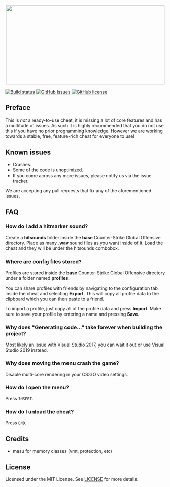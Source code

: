 <p align="center">
  <img width="500" height="250" src="https://i.imgur.com/8fTzQxu.png">
</p>

[![Build status](https://ci.appveyor.com/api/projects/status/hed52wml7ovx3qxb?svg=true)](https://google.com) 
[![GitHub Issues](https://img.shields.io/github/issues/EternityX/DEADCELL-CSGO.svg)](https://google.com)
[![GitHub license](https://img.shields.io/badge/license-MIT-blue.svg)](https://google.com)

## Preface
This is *not* a ready-to-use cheat, it is missing a lot of core features and has a multitude of issues. As such it is highly recommended that you do not use this if you have no prior programming knowledge. However we are working towards a stable, free, feature-rich cheat for everyone to use!

## Known issues
- Crashes.
- Some of the code is unoptimized.
- If you come across any more issues, please notify us via the issue tracker.

We are accepting any pull requests that fix any of the aforementioned issues.

## FAQ

### How do I add a hitmarker sound?
Create a **hitsounds** folder inside the **base** Counter-Strike Global Offensive directory.
Place as many **.wav** sound files as you want inside of it. Load the cheat and they will be under the hitsounds combobox.

### Where are config files stored?
Profiles are stored inside the **base** Counter-Strike Global Offensive directory under a folder named **profiles**.

You can share profiles with friends by navigating to the configuration tab inside the cheat and selecting **Export**. This will copy all profile data to the clipboard which you can then paste to a friend.

To import a profile, just copy all of the profile data and press **Import**. Make sure to save your profile by entering a name and pressing **Save**.

### Why does "Generating code..." take forever when building the project?
Most likely an issue with Visual Studio 2017, you can wait it out or use Visual Studio 2019 instead.

### Why does moving the menu crash the game?
Disable multi-core rendering in your CS:GO video settings.

### How do I open the menu?
Press `INSERT`.

### How do I unload the cheat?
Press `END`.

## Credits 
- masu for memory classes (vmt, protection, etc)

## License
Licensed under the MIT License. See [LICENSE](https://github.com/EternityX/DEADCELL-CSGO/blob/master/LICENSE) for more details.
